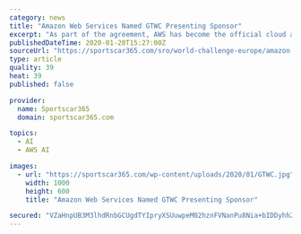 ```yaml
---
category: news
title: "Amazon Web Services Named GTWC Presenting Sponsor"
excerpt: "As part of the agreement, AWS has become the official cloud and machine learning provider for GT World Challenge. This will allow SRO to leverage the firm’s extensive suite of innovative cloud services, as well as its artificial Intelligence (AI) and machine learning (ML) capabilities, to provide an enhanced experience for teams, drivers ..."
publishedDateTime: 2020-01-20T15:27:00Z
sourceUrl: "https://sportscar365.com/sro/world-challenge-europe/amazon-web-services-named-gtwc-presenting-sponsor/"
type: article
quality: 39
heat: 39
published: false

provider:
  name: Sportscar365
  domain: sportscar365.com

topics:
  - AI
  - AWS AI

images:
  - url: "https://sportscar365.com/wp-content/uploads/2020/01/GTWC.jpg"
    width: 1000
    height: 600
    title: "Amazon Web Services Named GTWC Presenting Sponsor"

secured: "VZaHnpUB3M3lhdRnbGCUgdTYIpryXSUuwpeM02hznFVNanPu8Nia+bIDDyhhZbTVjHrFKQ6+gS1/c/KG1oCaGedvprUfFfJJ7sh8kk0EocfbNsRhGd/kHRKZ6AYbyVUAXBIyuORSo2urgonF1H+fnlueBVT17BIcD+5p0ipjukUcPJlKvEEpcrJMMY9sqGI0yDo8SALga99bZzXL+F8Ap2epbHj8TCrmrVAFw1tyEHuIbqiwqQX+2kMxQJ8ThupHbr53HPiw8Rb2fhEU2pp9Nx+bk1I59NCIb76+iqAZrjM=;7wW9EYOzjwqklLh5H7Vauw=="
---
```


